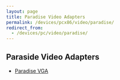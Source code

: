 ```yaml
---
layout: page
title: Paradise Video Adapters
permalink: /devices/pcx86/video/paradise/
redirect_from:
  - /devices/pc/video/paradise/
---
```


Paraside Video Adapters
---

* [Paradise VGA](vga/)
